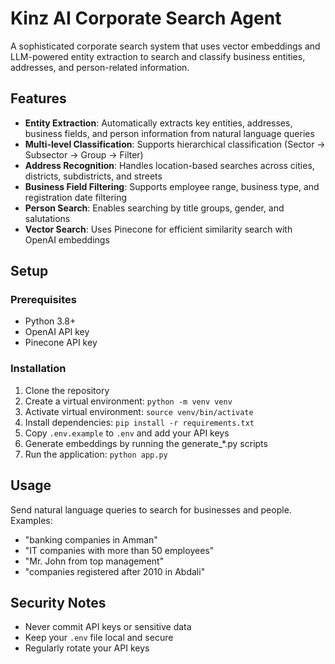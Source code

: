 # Kinz AI Corporate Search Agent

A sophisticated corporate search system that uses vector embeddings and LLM-powered entity extraction to search and classify business entities, addresses, and person-related information.

## Features

- **Entity Extraction**: Automatically extracts key entities, addresses, business fields, and person information from natural language queries
- **Multi-level Classification**: Supports hierarchical classification (Sector → Subsector → Group → Filter)
- **Address Recognition**: Handles location-based searches across cities, districts, subdistricts, and streets
- **Business Field Filtering**: Supports employee range, business type, and registration date filtering
- **Person Search**: Enables searching by title groups, gender, and salutations
- **Vector Search**: Uses Pinecone for efficient similarity search with OpenAI embeddings

## Setup

### Prerequisites

- Python 3.8+
- OpenAI API key
- Pinecone API key

### Installation

1. Clone the repository
2. Create a virtual environment: `python -m venv venv`
3. Activate virtual environment: `source venv/bin/activate`
4. Install dependencies: `pip install -r requirements.txt`
5. Copy `.env.example` to `.env` and add your API keys
6. Generate embeddings by running the generate_*.py scripts
7. Run the application: `python app.py`

## Usage

Send natural language queries to search for businesses and people. Examples:

- "banking companies in Amman"
- "IT companies with more than 50 employees"
- "Mr. John from top management"
- "companies registered after 2010 in Abdali"

## Security Notes

- Never commit API keys or sensitive data
- Keep your `.env` file local and secure
- Regularly rotate your API keys
